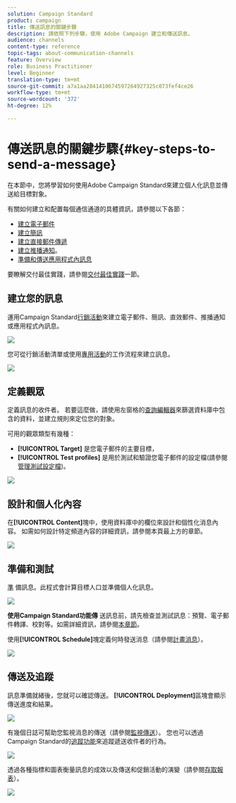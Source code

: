```yaml
---
solution: Campaign Standard
product: campaign
title: 傳送訊息的關鍵步驟
description: 請依照下列步驟，使用 Adobe Campaign 建立和傳送訊息。
audience: channels
content-type: reference
topic-tags: about-communication-channels
feature: Overview
role: Business Practitioner
level: Beginner
translation-type: tm+mt
source-git-commit: a7a1aa2841410674597264927325c073fef4ce26
workflow-type: tm+mt
source-wordcount: '372'
ht-degree: 12%

---
```



# 傳送訊息的關鍵步驟{#key-steps-to-send-a-message}

在本節中，您將學習如何使用Adobe Campaign Standard來建立個人化訊息並傳送給目標對象。

有關如何建立和配置每個通信通道的具體資訊，請參閱以下各節：

* [建立電子郵件](../../channels/using/creating-an-email.md)
* [建立簡訊](../../channels/using/creating-an-sms-message.md)
* [建立直接郵件傳遞](../../channels/using/creating-the-direct-mail.md)
* [建立推播通知](../../channels/using/preparing-and-sending-a-push-notification.md)。
* [準備和傳送應用程式內訊息](../../channels/using/preparing-and-sending-an-in-app-message.md)

要瞭解交付最佳實踐，請參閱[交付最佳實踐](../../sending/using/delivery-best-practices.md)一節。

## 建立您的訊息

運用Campaign Standard[行銷活動](../../start/using/marketing-activities.md)來建立電子郵件、簡訊、直效郵件、推播通知或應用程式內訊息。

![](assets/marketing-activities.png)

您可從行銷活動清單或使用[專用活動](../../automating/using/about-channel-activities.md)的工作流程來建立訊息。

![](assets/steps-channel.png)

## 定義觀眾

定義訊息的收件者。 若要這麼做，請使用左窗格的[查詢編輯器](../../automating/using/editing-queries.md)來篩選資料庫中包含的資料，並建立規則來定位您的對象。

可用的觀眾類型有幾種：

* **[!UICONTROL Target]** 是您電子郵件的主要目標，
* **[!UICONTROL Test profiles]** 是用於測試和驗證您電子郵件的設定檔(請參閱 [管理測試設定檔](../../audiences/using/managing-test-profiles.md))。

![](assets/steps-audience.png)

## 設計和個人化內容

在&#x200B;**[!UICONTROL Content]**&#x200B;塊中，使用資料庫中的欄位來設計和個性化消息內容。 如需如何設計特定頻道內容的詳細資訊，請參閱本頁最上方的章節。

![](assets/steps-content.png)

## 準備和測試

[準](../../sending/using/preparing-the-send.md) 備訊息。此程式會計算目標人口並準備個人化訊息。

![](assets/steps-prepare.png)

**使用Campaign Standard功能傳** 送訊息前，請先檢查並測試訊息：預覽、電子郵件轉譯、校對等。如需詳細資訊，請參閱[本章節](../../sending/using/previewing-messages.md)。

使用&#x200B;**[!UICONTROL Schedule]**&#x200B;塊定義何時發送消息（請參閱[計畫消息](../../sending/using/about-scheduling-messages.md)）。

![](assets/steps-schedule.png)

## 傳送及追蹤

訊息準備就緒後，您就可以確認傳送。 **[!UICONTROL Deployment]**&#x200B;區塊會顯示傳送進度和結果。

![](assets/steps-send.png)

有幾個日誌可幫助您監視消息的傳送（請參閱[監視傳送](../../sending/using/monitoring-a-delivery.md)）。 您也可以透過Campaign Standard的[追蹤功能](../../sending/using/tracking-messages.md)來追蹤遞送收件者的行為。

![](../../sending/using/assets/tracking_logs.png)

透過各種指標和圖表衡量訊息的成效以及傳送和促銷活動的演變（請參閱[存取報表](../../reporting/using/about-dynamic-reports.md)）。

![](assets/steps-reports.png)
